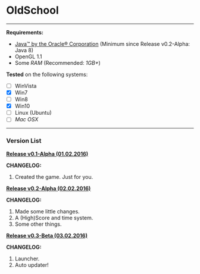 # OldSchool

---

**Requirements:**
* [Java&trade; by the Oracle&reg; Corporation](http://www.java.com/de/download/) (Minimum since Release v0.2-Alpha: Java 8)
* OpenGL 1.1
* Some _RAM_ (Recommended: _1GB+_)

**Tested** on the following systems: 
- [ ] WinVista
- [x] Win7
- [ ] Win8
- [x] Win10
- [ ] Linux (Ubuntu)
- [ ] _Mac OSX_

---
### Version List
[**Release v0.1-Alpha \(01.02.2016\)**](https://github.com/wweh/oldschool/releases/tag/v0.1-alpha)

**CHANGELOG:**

1. Created the game. Just for you.

[**Release v0.2-Alpha \(02.02.2016\)**](https://github.com/wweh/oldschool/releases/tag/v0.2-alpha)

**CHANGELOG:**

1. Made some little changes.
2. A (High)Score and time system.
3. Some other things.

[**Release v0.3-Beta \(03.02.2016\)**](https://github.com/wweh/oldschool/releases/tag/v0.3-beta)

**CHANGELOG:**

1. Launcher.
2. Auto updater!

